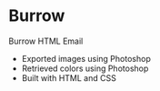 # Burrow
 Burrow HTML Email 
 - Exported images using Photoshop
 - Retrieved colors using Photoshop
 - Built with HTML and CSS
